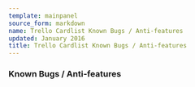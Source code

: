 ```yaml
---
template: mainpanel
source_form: markdown
name: Trello Cardlist Known Bugs / Anti-features
updated: January 2016
title: Trello Cardlist Known Bugs / Anti-features
---
```

### Known Bugs / Anti-features

